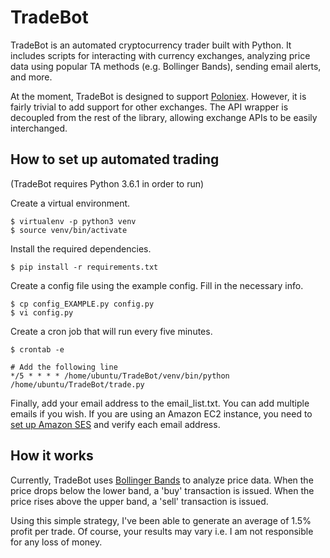 # TradeBot

TradeBot is an automated cryptocurrency trader built with Python. It includes scripts for interacting with currency exchanges, analyzing price data using popular TA methods (e.g. Bollinger Bands), sending email alerts, and more.

At the moment, TradeBot is designed to support [Poloniex](https://poloniex.com/). However, it is fairly trivial to add support for other exchanges. The API wrapper is decoupled from the rest of the library, allowing exchange APIs to be easily interchanged.


## How to set up automated trading

(TradeBot requires Python 3.6.1 in order to run)


Create a virtual environment.
```
$ virtualenv -p python3 venv
$ source venv/bin/activate
```

Install the required dependencies.
```
$ pip install -r requirements.txt
```

Create a config file using the example config. Fill in the necessary info.
```
$ cp config_EXAMPLE.py config.py
$ vi config.py
```

Create a cron job that will run every five minutes.
```
$ crontab -e

# Add the following line
*/5 * * * * /home/ubuntu/TradeBot/venv/bin/python /home/ubuntu/TradeBot/trade.py
```

Finally, add your email address to the email_list.txt. You can add multiple emails if you wish. If you are using an Amazon EC2 instance, you need to [set up Amazon SES](https://aws.amazon.com/getting-started/tutorials/send-an-email/) and verify each email address.



## How it works

Currently, TradeBot uses [Bollinger Bands](https://en.wikipedia.org/wiki/Bollinger_Bands) to analyze price data. When the price drops below the lower band, a 'buy' transaction is issued. When the price rises above the upper band, a 'sell' transaction is issued.

Using this simple strategy, I've been able to generate an average of 1.5% profit per trade. Of course, your results may vary i.e. I am not responsible for any loss of money.

